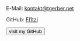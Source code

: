 

E-Mail: kontakt@tgerber.net

GitHub: [Fl1tzi](http://github.com/Fl1tzi)

<html>
  <button>visit my GitHub</button>
  
  </html>
